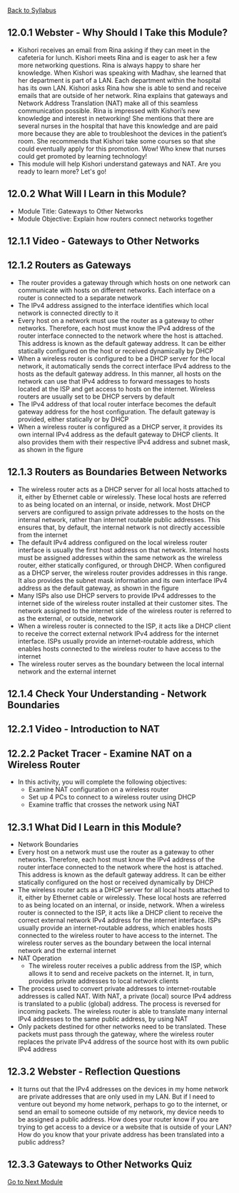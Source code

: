 [Back to Syllabus](./README.md#course-syllabus)

## 12.0.1 Webster - Why Should I Take this Module?

- Kishori receives an email from Rina asking if they can meet in the cafeteria for lunch. Kishori meets Rina and is eager to ask her a few more networking questions. Rina is always happy to share her knowledge. When Kishori was speaking with Madhav, she learned that her department is part of a LAN. Each department within the hospital has its own LAN. Kishori asks Rina how she is able to send and receive emails that are outside of her network. Rina explains that gateways and Network Address Translation (NAT) make all of this seamless communication possible. Rina is impressed with Kishori’s new knowledge and interest in networking! She mentions that there are several nurses in the hospital that have this knowledge and are paid more because they are able to troubleshoot the devices in the patient’s room. She recommends that Kishori take some courses so that she could eventually apply for this promotion. Wow! Who knew that nurses could get promoted by learning technology!
- This module will help Kishori understand gateways and NAT. Are you ready to learn more? Let's go!

## 12.0.2 What Will I Learn in this Module?

- Module Title: Gateways to Other Networks
- Module Objective: Explain how routers connect networks together

## 12.1.1 Video - Gateways to Other Networks

## 12.1.2 Routers as Gateways

- The router provides a gateway through which hosts on one network can communicate with hosts on different networks. Each interface on a router is connected to a separate network
- The IPv4 address assigned to the interface identifies which local network is connected directly to it
- Every host on a network must use the router as a gateway to other networks. Therefore, each host must know the IPv4 address of the router interface connected to the network where the host is attached. This address is known as the default gateway address. It can be either statically configured on the host or received dynamically by DHCP
- When a wireless router is configured to be a DHCP server for the local network, it automatically sends the correct interface IPv4 address to the hosts as the default gateway address. In this manner, all hosts on the network can use that IPv4 address to forward messages to hosts located at the ISP and get access to hosts on the internet. Wireless routers are usually set to be DHCP servers by default
- The IPv4 address of that local router interface becomes the default gateway address for the host configuration. The default gateway is provided, either statically or by DHCP
- When a wireless router is configured as a DHCP server, it provides its own internal IPv4 address as the default gateway to DHCP clients. It also provides them with their respective IPv4 address and subnet mask, as shown in the figure

## 12.1.3 Routers as Boundaries Between Networks

- The wireless router acts as a DHCP server for all local hosts attached to it, either by Ethernet cable or wirelessly. These local hosts are referred to as being located on an internal, or inside, network. Most DHCP servers are configured to assign private addresses to the hosts on the internal network, rather than internet routable public addresses. This ensures that, by default, the internal network is not directly accessible from the internet
- The default IPv4 address configured on the local wireless router interface is usually the first host address on that network. Internal hosts must be assigned addresses within the same network as the wireless router, either statically configured, or through DHCP. When configured as a DHCP server, the wireless router provides addresses in this range. It also provides the subnet mask information and its own interface IPv4 address as the default gateway, as shown in the figure
- Many ISPs also use DHCP servers to provide IPv4 addresses to the internet side of the wireless router installed at their customer sites. The network assigned to the internet side of the wireless router is referred to as the external, or outside, network
- When a wireless router is connected to the ISP, it acts like a DHCP client to receive the correct external network IPv4 address for the internet interface. ISPs usually provide an internet-routable address, which enables hosts connected to the wireless router to have access to the internet
- The wireless router serves as the boundary between the local internal network and the external internet

## 12.1.4 Check Your Understanding - Network Boundaries

## 12.2.1 Video - Introduction to NAT

## 12.2.2 Packet Tracer - Examine NAT on a Wireless Router

- In this activity, you will complete the following objectives:
    - Examine NAT configuration on a wireless router
    - Set up 4 PCs to connect to a wireless router using DHCP
    - Examine traffic that crosses the network using NAT

## 12.3.1 What Did I Learn in this Module?

- Network Boundaries
- Every host on a network must use the router as a gateway to other networks. Therefore, each host must know the IPv4 address of the router interface connected to the network where the host is attached. This address is known as the default gateway address. It can be either statically configured on the host or received dynamically by DHCP
- The wireless router acts as a DHCP server for all local hosts attached to it, either by Ethernet cable or wirelessly. These local hosts are referred to as being located on an internal, or inside, network. When a wireless router is connected to the ISP, it acts like a DHCP client to receive the correct external network IPv4 address for the internet interface. ISPs usually provide an internet-routable address, which enables hosts connected to the wireless router to have access to the internet. The wireless router serves as the boundary between the local internal network and the external internet
- NAT Operation
    - The wireless router receives a public address from the ISP, which allows it to send and receive packets on the internet. It, in turn, provides private addresses to local network clients
- The process used to convert private addresses to internet-routable addresses is called NAT. With NAT, a private (local) source IPv4 address is translated to a public (global) address. The process is reversed for incoming packets. The wireless router is able to translate many internal IPv4 addresses to the same public address, by using NAT
- Only packets destined for other networks need to be translated. These packets must pass through the gateway, where the wireless router replaces the private IPv4 address of the source host with its own public IPv4 address

## 12.3.2 Webster - Reflection Questions

- It turns out that the IPv4 addresses on the devices in my home network are private addresses that are only used in my LAN. But if I need to venture out beyond my home network, perhaps to go to the internet, or send an email to someone outside of my network, my device needs to be assigned a public address. How does your router know if you are trying to get access to a device or a website that is outside of your LAN? How do you know that your private address has been translated into a public address?

## 12.3.3 Gateways to Other Networks Quiz

[Go to Next Module](./13_The_ARP_Process.md)